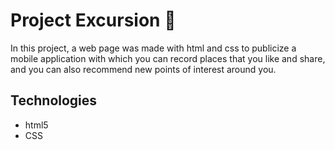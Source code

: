 # Project Excursion :iphone:
In this project, a web page was made with html and css to publicize a mobile application with which you can record places that you like and share, and you can also recommend new points of interest around you.

## Technologies
  * html5
  * CSS


